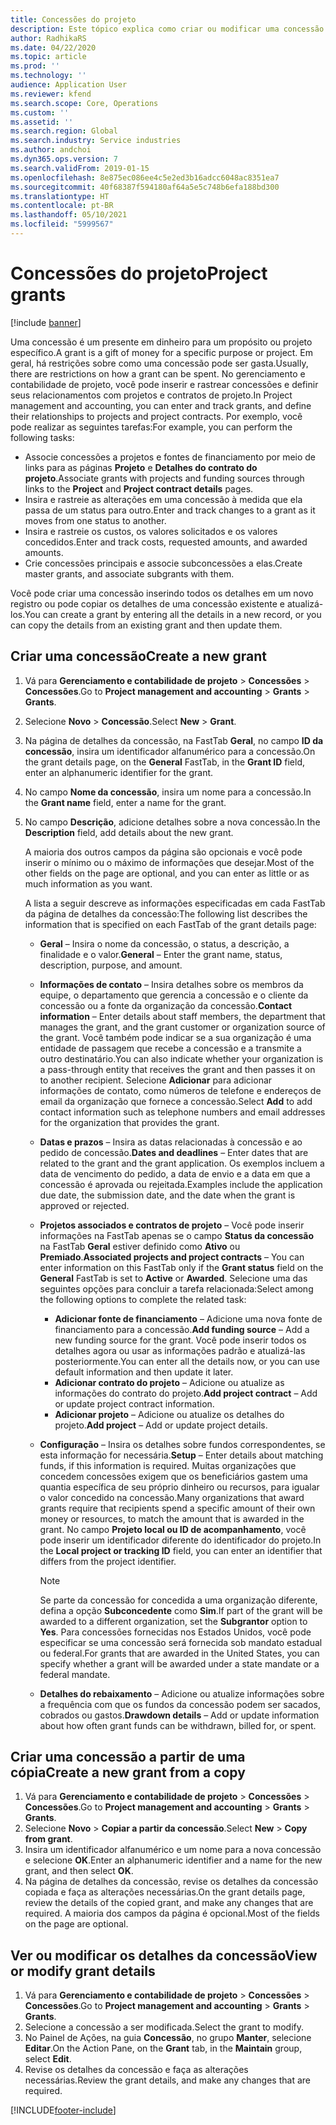 ```yaml
---
title: Concessões do projeto
description: Este tópico explica como criar ou modificar uma concessão.
author: RadhikaRS
ms.date: 04/22/2020
ms.topic: article
ms.prod: ''
ms.technology: ''
audience: Application User
ms.reviewer: kfend
ms.search.scope: Core, Operations
ms.custom: ''
ms.assetid: ''
ms.search.region: Global
ms.search.industry: Service industries
ms.author: andchoi
ms.dyn365.ops.version: 7
ms.search.validFrom: 2019-01-15
ms.openlocfilehash: 8e875ec086ee4c5e2ed3b16adcc6048ac8351ea7
ms.sourcegitcommit: 40f68387f594180af64a5e5c748b6efa188bd300
ms.translationtype: HT
ms.contentlocale: pt-BR
ms.lasthandoff: 05/10/2021
ms.locfileid: "5999567"
---
```

# <a name="project-grants"></a><span data-ttu-id="d8f54-103">Concessões do projeto</span><span class="sxs-lookup"><span data-stu-id="d8f54-103">Project grants</span></span>

[!include [banner](../includes/banner.md)]

<span data-ttu-id="d8f54-104">Uma concessão é um presente em dinheiro para um propósito ou projeto específico.</span><span class="sxs-lookup"><span data-stu-id="d8f54-104">A grant is a gift of money for a specific purpose or project.</span></span> <span data-ttu-id="d8f54-105">Em geral, há restrições sobre como uma concessão pode ser gasta.</span><span class="sxs-lookup"><span data-stu-id="d8f54-105">Usually, there are restrictions on how a grant can be spent.</span></span> <span data-ttu-id="d8f54-106">No gerenciamento e contabilidade de projeto, você pode inserir e rastrear concessões e definir seus relacionamentos com projetos e contratos de projeto.</span><span class="sxs-lookup"><span data-stu-id="d8f54-106">In Project management and accounting, you can enter and track grants, and define their relationships to projects and project contracts.</span></span> <span data-ttu-id="d8f54-107">Por exemplo, você pode realizar as seguintes tarefas:</span><span class="sxs-lookup"><span data-stu-id="d8f54-107">For example, you can perform the following tasks:</span></span>

- <span data-ttu-id="d8f54-108">Associe concessões a projetos e fontes de financiamento por meio de links para as páginas **Projeto** e **Detalhes do contrato do projeto**.</span><span class="sxs-lookup"><span data-stu-id="d8f54-108">Associate grants with projects and funding sources through links to the **Project** and **Project contract details** pages.</span></span>
- <span data-ttu-id="d8f54-109">Insira e rastreie as alterações em uma concessão à medida que ela passa de um status para outro.</span><span class="sxs-lookup"><span data-stu-id="d8f54-109">Enter and track changes to a grant as it moves from one status to another.</span></span>
- <span data-ttu-id="d8f54-110">Insira e rastreie os custos, os valores solicitados e os valores concedidos.</span><span class="sxs-lookup"><span data-stu-id="d8f54-110">Enter and track costs, requested amounts, and awarded amounts.</span></span>
- <span data-ttu-id="d8f54-111">Crie concessões principais e associe subconcessões a elas.</span><span class="sxs-lookup"><span data-stu-id="d8f54-111">Create master grants, and associate subgrants with them.</span></span>

<span data-ttu-id="d8f54-112">Você pode criar uma concessão inserindo todos os detalhes em um novo registro ou pode copiar os detalhes de uma concessão existente e atualizá-los.</span><span class="sxs-lookup"><span data-stu-id="d8f54-112">You can create a grant by entering all the details in a new record, or you can copy the details from an existing grant and then update them.</span></span>

## <a name="create-a-new-grant"></a><span data-ttu-id="d8f54-113">Criar uma concessão</span><span class="sxs-lookup"><span data-stu-id="d8f54-113">Create a new grant</span></span>

1. <span data-ttu-id="d8f54-114">Vá para **Gerenciamento e contabilidade de projeto** \> **Concessões** \> **Concessões**.</span><span class="sxs-lookup"><span data-stu-id="d8f54-114">Go to **Project management and accounting** \> **Grants** \> **Grants**.</span></span>
2. <span data-ttu-id="d8f54-115">Selecione **Novo** \> **Concessão**.</span><span class="sxs-lookup"><span data-stu-id="d8f54-115">Select **New** \> **Grant**.</span></span>
3. <span data-ttu-id="d8f54-116">Na página de detalhes da concessão, na FastTab **Geral**, no campo **ID da concessão**, insira um identificador alfanumérico para a concessão.</span><span class="sxs-lookup"><span data-stu-id="d8f54-116">On the grant details page, on the **General** FastTab, in the **Grant ID** field, enter an alphanumeric identifier for the grant.</span></span>
4. <span data-ttu-id="d8f54-117">No campo **Nome da concessão**, insira um nome para a concessão.</span><span class="sxs-lookup"><span data-stu-id="d8f54-117">In the **Grant name** field, enter a name for the grant.</span></span>
5. <span data-ttu-id="d8f54-118">No campo **Descrição**, adicione detalhes sobre a nova concessão.</span><span class="sxs-lookup"><span data-stu-id="d8f54-118">In the **Description** field, add details about the new grant.</span></span>

    <span data-ttu-id="d8f54-119">A maioria dos outros campos da página são opcionais e você pode inserir o mínimo ou o máximo de informações que desejar.</span><span class="sxs-lookup"><span data-stu-id="d8f54-119">Most of the other fields on the page are optional, and you can enter as little or as much information as you want.</span></span>

    <span data-ttu-id="d8f54-120">A lista a seguir descreve as informações especificadas em cada FastTab da página de detalhes da concessão:</span><span class="sxs-lookup"><span data-stu-id="d8f54-120">The following list describes the information that is specified on each FastTab of the grant details page:</span></span>

    - <span data-ttu-id="d8f54-121">**Geral** – Insira o nome da concessão, o status, a descrição, a finalidade e o valor.</span><span class="sxs-lookup"><span data-stu-id="d8f54-121">**General** – Enter the grant name, status, description, purpose, and amount.</span></span>
    - <span data-ttu-id="d8f54-122">**Informações de contato** – Insira detalhes sobre os membros da equipe, o departamento que gerencia a concessão e o cliente da concessão ou a fonte da organização da concessão.</span><span class="sxs-lookup"><span data-stu-id="d8f54-122">**Contact information** – Enter details about staff members, the department that manages the grant, and the grant customer or organization source of the grant.</span></span> <span data-ttu-id="d8f54-123">Você também pode indicar se a sua organização é uma entidade de passagem que recebe a concessão e a transmite a outro destinatário.</span><span class="sxs-lookup"><span data-stu-id="d8f54-123">You can also indicate whether your organization is a pass-through entity that receives the grant and then passes it on to another recipient.</span></span> <span data-ttu-id="d8f54-124">Selecione **Adicionar** para adicionar informações de contato, como números de telefone e endereços de email da organização que fornece a concessão.</span><span class="sxs-lookup"><span data-stu-id="d8f54-124">Select **Add** to add contact information such as telephone numbers and email addresses for the organization that provides the grant.</span></span>
    - <span data-ttu-id="d8f54-125">**Datas e prazos** – Insira as datas relacionadas à concessão e ao pedido de concessão.</span><span class="sxs-lookup"><span data-stu-id="d8f54-125">**Dates and deadlines** – Enter dates that are related to the grant and the grant application.</span></span> <span data-ttu-id="d8f54-126">Os exemplos incluem a data de vencimento do pedido, a data de envio e a data em que a concessão é aprovada ou rejeitada.</span><span class="sxs-lookup"><span data-stu-id="d8f54-126">Examples include the application due date, the submission date, and the date when the grant is approved or rejected.</span></span>
    - <span data-ttu-id="d8f54-127">**Projetos associados e contratos de projeto** – Você pode inserir informações na FastTab apenas se o campo **Status da concessão** na FastTab **Geral** estiver definido como **Ativo** ou **Premiado**.</span><span class="sxs-lookup"><span data-stu-id="d8f54-127">**Associated projects and project contracts** – You can enter information on this FastTab only if the **Grant status** field on the **General** FastTab is set to **Active** or **Awarded**.</span></span> <span data-ttu-id="d8f54-128">Selecione uma das seguintes opções para concluir a tarefa relacionada:</span><span class="sxs-lookup"><span data-stu-id="d8f54-128">Select among the following options to complete the related task:</span></span>

        - <span data-ttu-id="d8f54-129">**Adicionar fonte de financiamento** – Adicione uma nova fonte de financiamento para a concessão.</span><span class="sxs-lookup"><span data-stu-id="d8f54-129">**Add funding source** – Add a new funding source for the grant.</span></span> <span data-ttu-id="d8f54-130">Você pode inserir todos os detalhes agora ou usar as informações padrão e atualizá-las posteriormente.</span><span class="sxs-lookup"><span data-stu-id="d8f54-130">You can enter all the details now, or you can use default information and then update it later.</span></span>
        - <span data-ttu-id="d8f54-131">**Adicionar contrato do projeto** – Adicione ou atualize as informações do contrato do projeto.</span><span class="sxs-lookup"><span data-stu-id="d8f54-131">**Add project contract** – Add or update project contract information.</span></span>
        - <span data-ttu-id="d8f54-132">**Adicionar projeto** – Adicione ou atualize os detalhes do projeto.</span><span class="sxs-lookup"><span data-stu-id="d8f54-132">**Add project** – Add or update project details.</span></span>

    - <span data-ttu-id="d8f54-133">**Configuração** – Insira os detalhes sobre fundos correspondentes, se esta informação for necessária.</span><span class="sxs-lookup"><span data-stu-id="d8f54-133">**Setup** – Enter details about matching funds, if this information is required.</span></span> <span data-ttu-id="d8f54-134">Muitas organizações que concedem concessões exigem que os beneficiários gastem uma quantia específica de seu próprio dinheiro ou recursos, para igualar o valor concedido na concessão.</span><span class="sxs-lookup"><span data-stu-id="d8f54-134">Many organizations that award grants require that recipients spend a specific amount of their own money or resources, to match the amount that is awarded in the grant.</span></span> <span data-ttu-id="d8f54-135">No campo **Projeto local ou ID de acompanhamento**, você pode inserir um identificador diferente do identificador do projeto.</span><span class="sxs-lookup"><span data-stu-id="d8f54-135">In the **Local project or tracking ID** field, you can enter an identifier that differs from the project identifier.</span></span>

        > [!NOTE]
        > <span data-ttu-id="d8f54-136">Se parte da concessão for concedida a uma organização diferente, defina a opção **Subconcedente** como **Sim**.</span><span class="sxs-lookup"><span data-stu-id="d8f54-136">If part of the grant will be awarded to a different organization, set the **Subgrantor** option to **Yes**.</span></span> <span data-ttu-id="d8f54-137">Para concessões fornecidas nos Estados Unidos, você pode especificar se uma concessão será fornecida sob mandato estadual ou federal.</span><span class="sxs-lookup"><span data-stu-id="d8f54-137">For grants that are awarded in the United States, you can specify whether a grant will be awarded under a state mandate or a federal mandate.</span></span>

    - <span data-ttu-id="d8f54-138">**Detalhes do rebaixamento** – Adicione ou atualize informações sobre a frequência com que os fundos da concessão podem ser sacados, cobrados ou gastos.</span><span class="sxs-lookup"><span data-stu-id="d8f54-138">**Drawdown details** – Add or update information about how often grant funds can be withdrawn, billed for, or spent.</span></span>

## <a name="create-a-new-grant-from-a-copy"></a><span data-ttu-id="d8f54-139">Criar uma concessão a partir de uma cópia</span><span class="sxs-lookup"><span data-stu-id="d8f54-139">Create a new grant from a copy</span></span>

1. <span data-ttu-id="d8f54-140">Vá para **Gerenciamento e contabilidade de projeto** \> **Concessões** \> **Concessões**.</span><span class="sxs-lookup"><span data-stu-id="d8f54-140">Go to **Project management and accounting** \> **Grants** \> **Grants**.</span></span>
2. <span data-ttu-id="d8f54-141">Selecione **Novo** \> **Copiar a partir da concessão**.</span><span class="sxs-lookup"><span data-stu-id="d8f54-141">Select **New** \> **Copy from grant**.</span></span>
3. <span data-ttu-id="d8f54-142">Insira um identificador alfanumérico e um nome para a nova concessão e selecione **OK**.</span><span class="sxs-lookup"><span data-stu-id="d8f54-142">Enter an alphanumeric identifier and a name for the new grant, and then select **OK**.</span></span>
4. <span data-ttu-id="d8f54-143">Na página de detalhes da concessão, revise os detalhes da concessão copiada e faça as alterações necessárias.</span><span class="sxs-lookup"><span data-stu-id="d8f54-143">On the grant details page, review the details of the copied grant, and make any changes that are required.</span></span> <span data-ttu-id="d8f54-144">A maioria dos campos da página é opcional.</span><span class="sxs-lookup"><span data-stu-id="d8f54-144">Most of the fields on the page are optional.</span></span>

## <a name="view-or-modify-grant-details"></a><span data-ttu-id="d8f54-145">Ver ou modificar os detalhes da concessão</span><span class="sxs-lookup"><span data-stu-id="d8f54-145">View or modify grant details</span></span>

1. <span data-ttu-id="d8f54-146">Vá para **Gerenciamento e contabilidade de projeto** \> **Concessões** \> **Concessões**.</span><span class="sxs-lookup"><span data-stu-id="d8f54-146">Go to **Project management and accounting** \> **Grants** \> **Grants**.</span></span>
2. <span data-ttu-id="d8f54-147">Selecione a concessão a ser modificada.</span><span class="sxs-lookup"><span data-stu-id="d8f54-147">Select the grant to modify.</span></span>
3. <span data-ttu-id="d8f54-148">No Painel de Ações, na guia **Concessão**, no grupo **Manter**, selecione **Editar**.</span><span class="sxs-lookup"><span data-stu-id="d8f54-148">On the Action Pane, on the **Grant** tab, in the **Maintain** group, select **Edit**.</span></span>
4. <span data-ttu-id="d8f54-149">Revise os detalhes da concessão e faça as alterações necessárias.</span><span class="sxs-lookup"><span data-stu-id="d8f54-149">Review the grant details, and make any changes that are required.</span></span>


[!INCLUDE[footer-include](../includes/footer-banner.md)]
